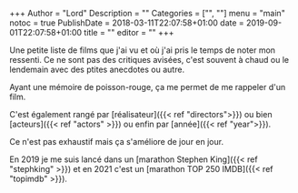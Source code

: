 +++
Author = "Lord"
Description = ""
Categories = ["", ""]
menu = "main"
notoc = true
PublishDate = 2018-03-11T22:07:58+01:00
date = 2019-09-01T22:07:58+01:00
title = ""
editor = ""
+++

Une petite liste de films que j'ai vu et où j'ai pris le temps de noter mon ressenti.
Ce ne sont pas des critiques avisées, c'est souvent à chaud ou le lendemain avec des ptites anecdotes ou autre.

Ayant une mémoire de poisson-rouge, ça me permet de me rappeler d'un film.

C'est également rangé par [réalisateur]({{< ref "directors">}}) ou bien [acteurs]({{< ref "actors" >}}) ou enfin par [année]({{< ref "year">}}).

Ce n'est pas exhaustif mais ça s'améliore de jour en jour.

En 2019 je me suis lancé dans un [marathon Stephen King]({{< ref "stephking" >}}) et en 2021 c'est un [marathon TOP 250 IMDB]({{< ref "topimdb" >}}).
